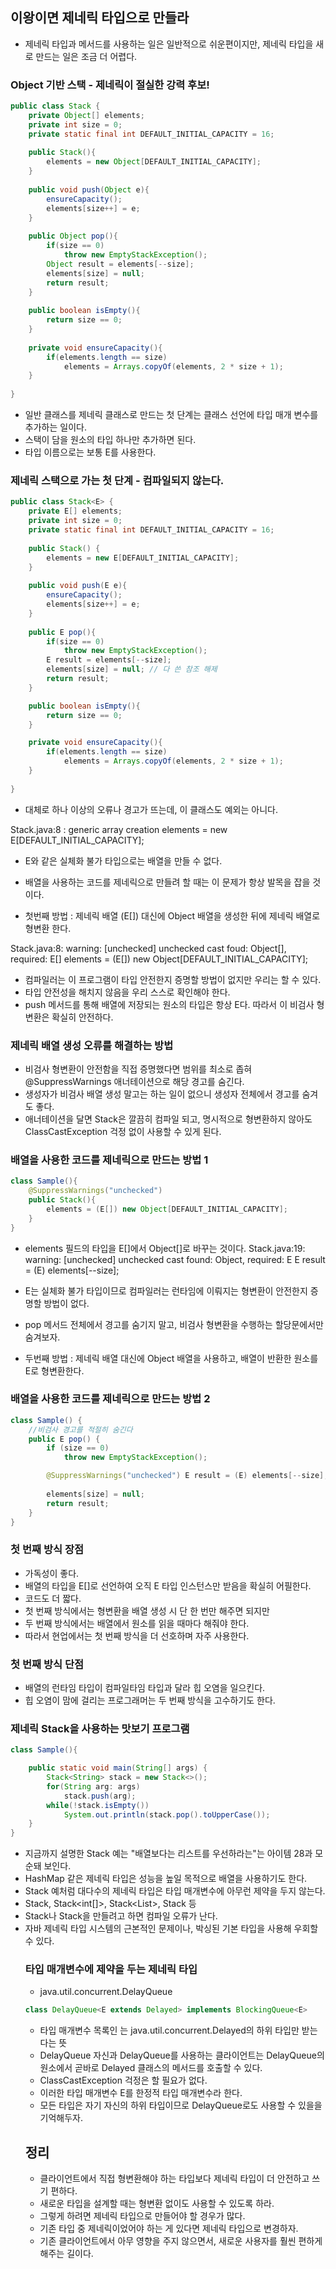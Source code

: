 ## 이왕이면 제네릭 타입으로 만들라
- 제네릭 타입과 메서드를 사용하는 일은 일반적으로 쉬운편이지만, 제네릭 타입을 새로 만드는 일은 조금 더 어렵다.

### Object 기반 스택 - 제네릭이 절실한 강력 후보!
```java
public class Stack {
    private Object[] elements; 
    private int size = 0; 
    private static final int DEFAULT_INITIAL_CAPACITY = 16;
    
    public Stack(){
        elements = new Object[DEFAULT_INITIAL_CAPACITY];
    }
    
    public void push(Object e){
        ensureCapacity();
        elements[size++] = e;
    }
    
    public Object pop(){
        if(size == 0)
            throw new EmptyStackException();
        Object result = elements[--size];
        elements[size] = null;
        return result;
    }
    
    public boolean isEmpty(){
        return size == 0;
    }
    
    private void ensureCapacity(){
        if(elements.length == size)
            elements = Arrays.copyOf(elements, 2 * size + 1);
    }
    
}
```
- 일반 클래스를 제네릭 클래스로 만드는 첫 단계는 클래스 선언에 타입 매개 변수를 추가하는 일이다. 
- 스택이 담을 원소의 타입 하나만 추가하면 된다. 
- 타입 이름으로는 보통 E를 사용한다.  

### 제네릭 스택으로 가는 첫 단계 - 컴파일되지 않는다.
```java
public class Stack<E> {
    private E[] elements; 
    private int size = 0;
    private static final int DEFAULT_INITIAL_CAPACITY = 16;
    
    public Stack() {
        elements = new E[DEFAULT_INITIAL_CAPACITY];
    }
    
    public void push(E e){
        ensureCapacity();
        elements[size++] = e;
    }
    
    public E pop(){
        if(size == 0)
            throw new EmptyStackException();
        E result = elements[--size];
        elements[size] = null; // 다 쓴 참조 해제
        return result;
    }

    public boolean isEmpty(){
        return size == 0;
    }

    private void ensureCapacity(){
        if(elements.length == size)
            elements = Arrays.copyOf(elements, 2 * size + 1);
    }
    
}
```
- 대체로 하나 이상의 오류나 경고가 뜨는데, 이 클래스도 예외는 아니다. 

Stack.java:8 : generic array creation 
    elements = new E[DEFAULT_INITIAL_CAPACITY];

- E와 같은 실체화 불가 타입으로는 배열을 만들 수 없다.
- 배열을 사용하는 코드를 제네릭으로 만들려 할 때는 이 문제가 항상 발목을 잡을 것이다.

- 첫번째 방법 : 제네릭 배열 (E[]) 대신에 Object 배열을 생성한 뒤에 제네릭 배열로 형변환 한다.

Stack.java:8: warning: [unchecked] unchecked cast
foud: Object[], required: E[]
    elements = (E[]) new Object[DEFAULT_INITIAL_CAPACITY];

- 컴파일러는 이 프로그램이 타입 안전한지 증명할 방법이 없지만 우리는 할 수 있다. 
- 타입 안전성을 해치지 않음을 우리 스스로 확인해야 한다. 
- push 메서드를 통해 배열에 저장되는 원소의 타입은 항상 E다. 따라서 이 비검사 형변환은 확실히 안전하다.

### 제네릭 배열 생성 오류를 해결하는 방법
- 비검사 형변환이 안전함을 직접 증명했다면 범위를 최소로 좁혀 @SuppressWarnings 애너테이션으로 해당 경고를 숨긴다.
- 생성자가 비검사 배열 생성 말고는 하는 일이 없으니 생성자 전체에서 경고를 숨겨도 좋다.
- 애너테이션을 달면 Stack은 깔끔히 컴파일 되고, 명시적으로 형변환하지 않아도 ClassCastException 걱정 없이 사용할 수 있게 된다.
### 배열을 사용한 코드를 제네릭으로 만드는 방법 1
```java
class Sample(){
    @SuppressWarnings("unchecked")
    public Stack(){
        elements = (E[]) new Object[DEFAULT_INITIAL_CAPACITY];
    }
}
```

- elements 필드의 타입을 E[]에서 Object[]로 바꾸는 것이다. 
Stack.java:19: warning: [unchecked] unchecked cast
found: Object, required: E
    E result = (E) elements[--size];

- E는 실체화 불가 타입이므로 컴파일러는 런타임에 이뤄지는 형변환이 안전한지 증명할 방법이 없다. 
- pop 메서드 전체에서 경고를 숨기지 말고, 비검사 형변환을 수행하는 할당문에서만 숨겨보자.

- 두번째 방법 : 제네릭 배열 대신에 Object 배열을 사용하고, 배열이 반환한 원소를 E로 형변환한다.
### 배열을 사용한 코드를 제네릭으로 만드는 방법 2
```java
class Sample() {
    //비검사 경고를 적절히 숨긴다 
    public E pop() {
        if (size == 0)
            throw new EmptyStackException();

        @SuppressWarnings("unchecked") E result = (E) elements[--size];
        
        elements[size] = null;
        return result;
    }
}
```

### 첫 번째 방식 장점
- 가독성이 좋다. 
- 배열의 타입을 E[]로 선언하여 오직 E 타입 인스턴스만 받음을 확실히 어필한다. 
- 코드도 더 짧다.
- 첫 번째 방식에서는 형변환을 배열 생성 시 단 한 번만 해주면 되지만
- 두 번째 방식에서는 배열에서 원소를 읽을 때마다 해줘야 한다. 
- 따라서 현업에서는 첫 번째 방식을 더 선호하며 자주 사용한다. 

### 첫 번째 방식 단점
- 배열의 런타임 타입이 컴파일타임 타입과 달라 힙 오염을 일으킨다.
- 힙 오염이 맘에 걸리는 프로그래머는 두 번째 방식을 고수하기도 한다. 

### 제네릭 Stack을 사용하는 맛보기 프로그램
```java
class Sample(){

    public static void main(String[] args) {
        Stack<String> stack = new Stack<>();
        for(String arg: args)
            stack.push(arg);
        while(!stack.isEmpty())
            System.out.println(stack.pop().toUpperCase());
    }
}
```
- 지금까지 설명한 Stack 예는 "배열보다는 리스트를 우선하라는"는 아이템 28과 모순돼 보인다. 
- HashMap 같은 제네릭 타입은 성능을 높일 목적으로 배열을 사용하기도 한다. 
- Stack 예처럼 대다수의 제네릭 타입은 타입 매개변수에 아무런 제약을 두지 않는다. 
- Stack<Object>, Stack<int[]>, Stack<List<String>>, Stack 등
- Stack<int>나 Stack<double>을 만들려고 하면 컴파일 오류가 난다. 
- 자바 제네릭 타입 시스템의 근본적인 문제이나, 박싱된 기본 타입을 사용해 우회할 수 있다.  
  
### 타입 매개변수에 제약을 두는 제네릭 타입
- java.util.concurrent.DelayQueue
```java
class DelayQueue<E extends Delayed> implements BlockingQueue<E>
```
- 타입 매개변수 목록인 <E extends Delayed>는 java.util.concurrent.Delayed의 하위 타입만 받는다는 뜻
- DelayQueue 자신과 DelayQueue를 사용하는 클라이언트는 DelayQueue의 원소에서 곧바로 Delayed 클래스의 메서드를 호출할 수 있다. 
- ClassCastException 걱정은 할 필요가 없다. 
- 이러한 타입 매개변수 E를 한정적 타입 매개변수라 한다. 
- 모든 타입은 자기 자신의 하위 타입이므로 DelayQueue<Delayed>로도 사용할 수 있을을 기억해두자. 

## 정리 
- 클라이언트에서 직접 형변환해야 하는 타입보다 제네릭 타입이 더 안전하고 쓰기 편하다. 
- 새로운 타입을 설계할 때는 형변환 없이도 사용할 수 있도록 하라.
- 그렇게 하려면 제네릭 타입으로 만들어야 할 경우가 많다. 
- 기존 타입 중 제네릭이었어야 하는 게 있다면 제네릭 타입으로 변경하자.
- 기존 클라이언트에서 아무 영향을 주지 않으면서, 새로운 사용자를 훨씬 편하게 해주는 길이다. 




